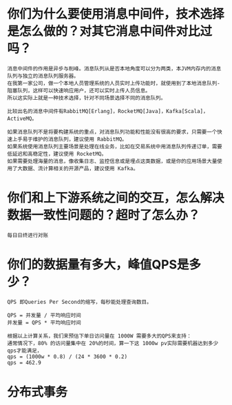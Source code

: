 # 你们为什么要使用消息中间件，技术选择是怎么做的？对其它消息中间件对比过吗？

	消息中间件的作用是异步与削峰。消息队列从是否本地角度可以分为两类，本JVM内存内的消息队列与独立的消息队列服务器。
	在我第一家公司，做一个本地人员管理系统的人员实时上传功能时，就使用到了本地消息队列-阻塞队列，这样可以快速响应用户，还可以实时上传人员信息。
	所以这实际上就是一种技术选择，针对不同场景选择不同的消息队列。
	
	比较出名的消息中间件有RabbitMQ[Erlang]，RocketMQ[Java]，Kafka[Scala]，ActiveMQ。
	
	如果消息队列不是将要构建系统的重点，对消息队列功能和性能没有很高的要求，只需要一个快速上手易于维护的消息队列，建议使用 RabbitMQ。
	如果系统使用消息队列主要场景是处理在线业务，比如在交易系统中用消息队列传递订单，需要低延迟和高稳定性，建议使用 RocketMQ。
	如果需要处理海量的消息，像收集日志、监控信息或是埋点这类数据，或是你的应用场景大量使用了大数据、流计算相关的开源产品，建议使用 Kafka。

# 你们和上下游系统之间的交互，怎么解决数据一致性问题的？超时了怎么办？

	每日日终进行对账

# 你们的数据量有多大，峰值QPS是多少？

	QPS 即Queries Per Second的缩写，每秒能处理查询数目。
	
	QPS = 并发量 / 平均响应时间
	并发量 = QPS * 平均响应时间
	
	根据以上计算关系，我们来预估下单日访问量在 1000W 需要多大的QPS来支持：
	通常情况下，80% 的访问量集中在 20%的时间，算一下这 1000w pv实际需要机器达到多少qps才能满足，
	qps = (1000w * 0.8) / (24 * 3600 * 0.2)
	qps = 462.9

# 分布式事务










